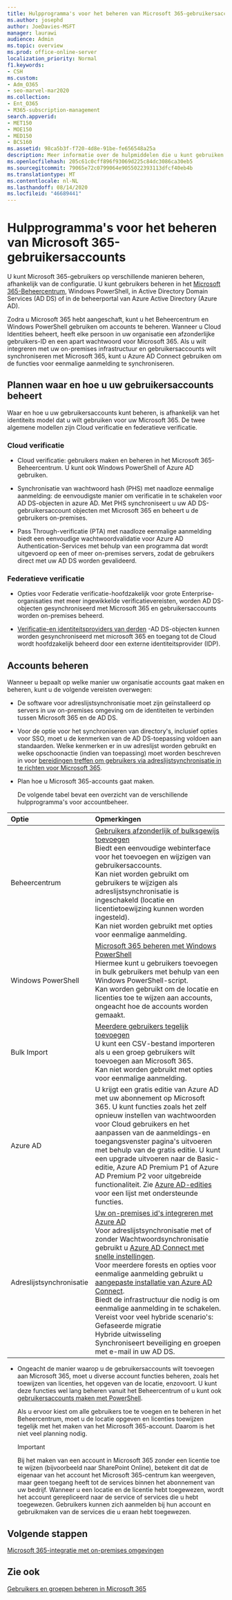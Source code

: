 ```yaml
---
title: Hulpprogramma's voor het beheren van Microsoft 365-gebruikersaccounts
ms.author: josephd
author: JoeDavies-MSFT
manager: laurawi
audience: Admin
ms.topic: overview
ms.prod: office-online-server
localization_priority: Normal
f1.keywords:
- CSH
ms.custom:
- Adm_O365
- seo-marvel-mar2020
ms.collection:
- Ent_O365
- M365-subscription-management
search.appverid:
- MET150
- MOE150
- MED150
- BCS160
ms.assetid: 98ca5b3f-f720-4d8e-91be-fe656548a25a
description: Meer informatie over de hulpmiddelen die u kunt gebruiken en hoe u accounts van Microsoft 365 beheert.
ms.openlocfilehash: 205c61c0cff896f93069d225c84dc3086ca30eb5
ms.sourcegitcommit: 79065e72c0799064e9055022393113dfcf40eb4b
ms.translationtype: MT
ms.contentlocale: nl-NL
ms.lasthandoff: 08/14/2020
ms.locfileid: "46689441"
---
```

# <a name="tools-to-manage-microsoft-365-user-accounts"></a>Hulpprogramma's voor het beheren van Microsoft 365-gebruikersaccounts

U kunt Microsoft 365-gebruikers op verschillende manieren beheren, afhankelijk van de configuratie. U kunt gebruikers beheren in het [Microsoft 365-Beheercentrum](https://admin.microsoft.com), Windows PowerShell, in Active Directory Domain Services (AD DS) of in de beheerportal van Azure Active Directory (Azure AD). 

Zodra u Microsoft 365 hebt aangeschaft, kunt u het Beheercentrum en Windows PowerShell gebruiken om accounts te beheren. Wanneer u Cloud Identities beheert, heeft elke persoon in uw organisatie een afzonderlijke gebruikers-ID en een apart wachtwoord voor Microsoft 365. Als u wilt integreren met uw on-premises infrastructuur en gebruikersaccounts wilt synchroniseren met Microsoft 365, kunt u Azure AD Connect gebruiken om de functies voor eenmalige aanmelding te synchroniseren.
  
## <a name="plan-for-where-and-how-you-will-manage-your-user-accounts"></a>Plannen waar en hoe u uw gebruikersaccounts beheert

Waar en hoe u uw gebruikersaccounts kunt beheren, is afhankelijk van het identiteits model dat u wilt gebruiken voor uw Microsoft 365. De twee algemene modellen zijn Cloud verificatie en federatieve verificatie.
  
### <a name="cloud-authentication"></a>Cloud verificatie

- Cloud verificatie: gebruikers maken en beheren in het Microsoft 365-Beheercentrum. U kunt ook Windows PowerShell of Azure AD gebruiken. 
    
- Synchronisatie van wachtwoord hash (PHS) met naadloze eenmalige aanmelding: de eenvoudigste manier om verificatie in te schakelen voor AD DS-objecten in azure AD. Met PHS synchroniseert u uw AD DS-gebruikersaccount objecten met Microsoft 365 en beheert u de gebruikers on-premises. 
    
- Pass Through-verificatie (PTA) met naadloze eenmalige aanmelding biedt een eenvoudige wachtwoordvalidatie voor Azure AD Authentication-Services met behulp van een programma dat wordt uitgevoerd op een of meer on-premises servers, zodat de gebruikers direct met uw AD DS worden gevalideerd. 
    
### <a name="federated-authentication"></a>Federatieve verificatie

- Opties voor Federatie verificatie-hoofdzakelijk voor grote Enterprise-organisaties met meer ingewikkelde verificatievereisten, worden AD DS-objecten gesynchroniseerd met Microsoft 365 en gebruikersaccounts worden on-premises beheerd. 
    
- [Verificatie-en identiteitsproviders van derden](about-microsoft-365-identity.md) -AD DS-objecten kunnen worden gesynchroniseerd met microsoft 365 en toegang tot de Cloud wordt hoofdzakelijk beheerd door een externe identiteitsprovider (IDP). 
    
## <a name="managing-accounts"></a>Accounts beheren

Wanneer u bepaalt op welke manier uw organisatie accounts gaat maken en beheren, kunt u de volgende vereisten overwegen:
  
- De software voor adreslijstsynchronisatie moet zijn geïnstalleerd op servers in uw on-premises omgeving om de identiteiten te verbinden tussen Microsoft 365 en de AD DS.
    
- Voor de optie voor het synchroniseren van directory's, inclusief opties voor SSO, moet u de kenmerken van de AD DS-toepassing voldoen aan standaarden. Welke kenmerken er in uw adreslijst worden gebruikt en welke opschoonactie (indien van toepassing) moet worden beschreven in voor [bereidingen treffen om gebruikers via adreslijstsynchronisatie in te richten voor Microsoft 365](prepare-for-directory-synchronization.md). 
    
- Plan hoe u Microsoft 365-accounts gaat maken.
    
    De volgende tabel bevat een overzicht van de verschillende hulpprogramma's voor accountbeheer.
    
|**Optie**|**Opmerkingen**|
|:-----|:-----|
|Beheercentrum  <br/> |[Gebruikers afzonderlijk of bulksgewijs toevoegen](https://docs.microsoft.com/microsoft-365/admin/add-users/add-users) <br/>  Biedt een eenvoudige webinterface voor het toevoegen en wijzigen van gebruikersaccounts.  <br/>  Kan niet worden gebruikt om gebruikers te wijzigen als adreslijstsynchronisatie is ingeschakeld (locatie en licentietoewijzing kunnen worden ingesteld).  <br/>  Kan niet worden gebruikt met opties voor eenmalige aanmelding.  <br/> |
|Windows PowerShell  <br/> |[Microsoft 365 beheren met Windows PowerShell](https://go.microsoft.com/fwlink/p/?LinkId=698471) <br/>  Hiermee kunt u gebruikers toevoegen in bulk gebruikers met behulp van een Windows PowerShell-script.  <br/>  Kan worden gebruikt om de locatie en licenties toe te wijzen aan accounts, ongeacht hoe de accounts worden gemaakt.  <br/> |
|Bulk Import  <br/> |[Meerdere gebruikers tegelijk toevoegen](add-several-users-at-the-same-time.md) <br/>  U kunt een CSV-bestand importeren als u een groep gebruikers wilt toevoegen aan Microsoft 365.  <br/>  Kan niet worden gebruikt met opties voor eenmalige aanmelding.  <br/> |
|Azure AD  <br/> |U krijgt een gratis editie van Azure AD met uw abonnement op Microsoft 365. U kunt functies zoals het zelf opnieuw instellen van wachtwoorden voor Cloud gebruikers en het aanpassen van de aanmeldings-en toegangsvenster pagina's uitvoeren met behulp van de gratis editie. U kunt een upgrade uitvoeren naar de Basic-editie, Azure AD Premium P1 of Azure AD Premium P2 voor uitgebreide functionaliteit. Zie [Azure AD-edities](https://go.microsoft.com/fwlink/p/?LinkId=698465) voor een lijst met ondersteunde functies.  <br/> |
|Adreslijstsynchronisatie  <br/> |[Uw on-premises id's integreren met Azure AD](https://go.microsoft.com/fwlink/p/?LinkID=624168) <br/>  Voor adreslijstsynchronisatie met of zonder Wachtwoordsynchronisatie gebruikt u [Azure AD Connect met snelle instellingen](https://go.microsoft.com/fwlink/p/?LinkID=698537).  <br/>  Voor meerdere forests en opties voor eenmalige aanmelding gebruikt u [aangepaste installatie van Azure AD Connect](https://go.microsoft.com/fwlink/p/?LinkId=698430).  <br/>  Biedt de infrastructuur die nodig is om eenmalige aanmelding in te schakelen.  <br/>  Vereist voor veel hybride scenario's:  <br/>  Gefaseerde migratie  <br/>  Hybride uitwisseling  <br/>  Synchroniseert beveiliging en groepen met e-mail in uw AD DS.  <br/> |
   
- Ongeacht de manier waarop u de gebruikersaccounts wilt toevoegen aan Microsoft 365, moet u diverse account functies beheren, zoals het toewijzen van licenties, het opgeven van de locatie, enzovoort. U kunt deze functies wel lang beheren vanuit het Beheercentrum of u kunt ook [gebruikersaccounts maken met PowerShell](https://go.microsoft.com/fwlink/p/?LinkId=717083).
    
    Als u ervoor kiest om alle gebruikers toe te voegen en te beheren in het Beheercentrum, moet u de locatie opgeven en licenties toewijzen tegelijk met het maken van het Microsoft 365-account. Daarom is het niet veel planning nodig.
    
    > [!IMPORTANT]
    > Bij het maken van een account in Microsoft 365 zonder een licentie toe te wijzen (bijvoorbeeld naar SharePoint Online), betekent dit dat de eigenaar van het account het Microsoft 365-centrum kan weergeven, maar geen toegang heeft tot de services binnen het abonnement van uw bedrijf. Wanneer u een locatie en de licentie hebt toegewezen, wordt het account gerepliceerd naar de service of services die u hebt toegewezen. Gebruikers kunnen zich aanmelden bij hun account en gebruikmaken van de services die u eraan hebt toegewezen. 
  
## <a name="next-steps"></a>Volgende stappen

[Microsoft 365-integratie met on-premises omgevingen](microsoft-365-integration.md)
  
## <a name="see-also"></a>Zie ook

[Gebruikers en groepen beheren in Microsoft 365](https://docs.microsoft.com/microsoft-365/admin/add-users)
  
